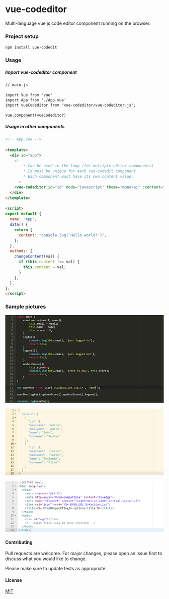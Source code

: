 # vue-codeditor

Multi-language vue js code editor component running on the browser.

### Project setup
```
npm install vue-codedit
```

### Usage
##### Import vue-codeditor component
```
// main.js

import Vue from 'vue'
import App from './App.vue'
import vueCodeditor from "vue-codeditor/vue-codeditor.js";

Vue.component(vueCodeditor)
```
##### Usage in other components
```html
<!-- App.vue -->

<template>
  <div id="app">
    <!-- 
        * Can be used in the loop (for multiple editor components)
        * Id must be unique for each vue-codedit component
        * Each component must have its own content value.
    -->
    <vue-codeditor id="id" mode="javascript" theme="monokai" :content="content" @changeContent="changeContent" />
  </div>
</template>

<script>
export default {
  name: "App",
  data() {
    return {
      content: "console.log('Hello world!')",
    };
  },
  methods: {
    changeContent(val) {
      if (this.content !== val) {
        this.content = val;
      }
    },
  },
};
</script>
```

### Sample pictures

![codedit_1](images/codeditor_1.PNG)

![codedit_2](images/codeditor_2.PNG)

![codedit_3](images/codeditor_3.PNG)


#### Contributing
Pull requests are welcome. For major changes, please open an issue first to discuss what you would like to change.

Please make sure to update tests as appropriate.

#### License
[MIT](https://choosealicense.com/licenses/mit/)